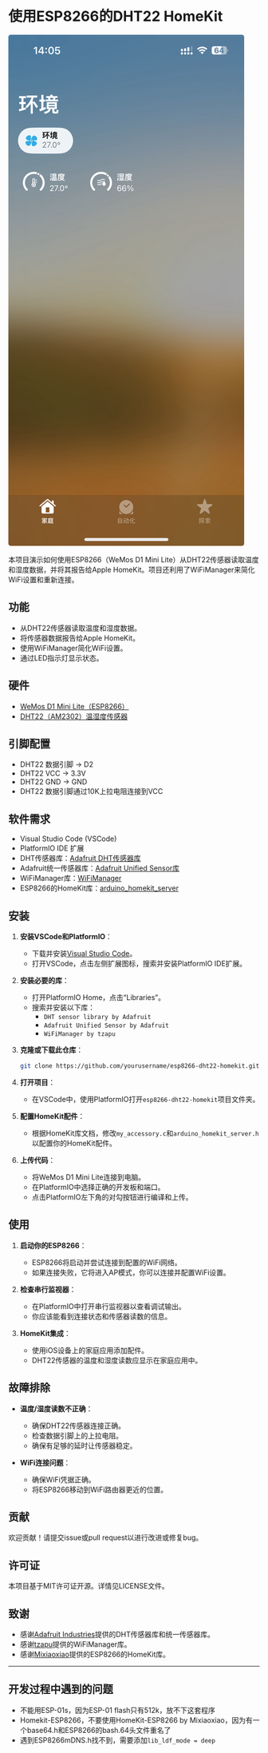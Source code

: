 
# 使用ESP8266的DHT22 HomeKit
![alt text](image/image.png)

本项目演示如何使用ESP8266（WeMos D1 Mini Lite）从DHT22传感器读取温度和湿度数据，并将其报告给Apple HomeKit。项目还利用了WiFiManager来简化WiFi设置和重新连接。

## 功能

- 从DHT22传感器读取温度和湿度数据。
- 将传感器数据报告给Apple HomeKit。
- 使用WiFiManager简化WiFi设置。
- 通过LED指示灯显示状态。

## 硬件

- [WeMos D1 Mini Lite（ESP8266）](https://item.taobao.com/item.htm?spm=a1z09.2.0.0.659b2e8dDRBRJz&id=533672579285&_u=411aik5df83b&pisk=faGK0H_0wFQKd2koI29gZHbQZ2cKeb3E7DufZuqhFcnt2qQnK8quF7nqD81kLW28wcZitk03OzwSqmM3AvqlwbnZv6fuO0A8Vqkwzk4ntaUSCDCoK2qnBaFEsvfuxHP-Pm2JmnADi2uUT7tDmeMiuPVbl_15qyN15iqd-KODi2uF-yTm5IYrDB0QczN7d7Z15lzuVMaSV51_zl1QP6a5fFUzfuN7Az6_frzlRua7ABtp2l_Qq_HSn_2E6i8NZ_cT5urZvG5uWXUKQo3CEZ_bzyeLc2Z6mLC2N8nLpfAd0yHskrUKBU6_AVcKyyH9POZIPqlqng-smmC0qiqYr9LtNTWzdPDIJ0Pvg3vFFPEDJQBPUR8aWoYOqTWzQdzTmFmVUTyOu)
- [DHT22（AM2302）温湿度传感器 ](https://buyertrade.taobao.com/trade/itemlist/list_bought_items.htm?spm=a1z02.1.leftnav.boughtitems.4ce9782dndSGTF)


## 引脚配置

- DHT22 数据引脚 -> D2
- DHT22 VCC -> 3.3V
- DHT22 GND -> GND
- DHT22 数据引脚通过10K上拉电阻连接到VCC

## 软件需求

- Visual Studio Code (VSCode)
- PlatformIO IDE 扩展
- DHT传感器库：[Adafruit DHT传感器库](https://github.com/adafruit/DHT-sensor-library)
- Adafruit统一传感器库：[Adafruit Unified Sensor库](https://github.com/adafruit/Adafruit_Sensor)
- WiFiManager库：[WiFiManager](https://github.com/tzapu/WiFiManager)
- ESP8266的HomeKit库：[arduino_homekit_server](https://github.com/Mixiaoxiao/Arduino-HomeKit-ESP8266)

## 安装

1. **安装VSCode和PlatformIO**：
   - 下载并安装[Visual Studio Code](https://code.visualstudio.com/)。
   - 打开VSCode，点击左侧扩展图标，搜索并安装PlatformIO IDE扩展。

2. **安装必要的库**：
   - 打开PlatformIO Home，点击“Libraries”。
   - 搜索并安装以下库：
     - `DHT sensor library by Adafruit`
     - `Adafruit Unified Sensor by Adafruit`
     - `WiFiManager by tzapu`

3. **克隆或下载此仓库**：
   ```sh
   git clone https://github.com/yourusername/esp8266-dht22-homekit.git
   ```

4. **打开项目**：
   - 在VSCode中，使用PlatformIO打开`esp8266-dht22-homekit`项目文件夹。

5. **配置HomeKit配件**：
   - 根据HomeKit库文档，修改`my_accessory.c`和`arduino_homekit_server.h`以配置你的HomeKit配件。

6. **上传代码**：
   - 将WeMos D1 Mini Lite连接到电脑。
   - 在PlatformIO中选择正确的开发板和端口。
   - 点击PlatformIO左下角的对勾按钮进行编译和上传。

## 使用

1. **启动你的ESP8266**：
   - ESP8266将启动并尝试连接到配置的WiFi网络。
   - 如果连接失败，它将进入AP模式，你可以连接并配置WiFi设置。

2. **检查串行监视器**：
   - 在PlatformIO中打开串行监视器以查看调试输出。
   - 你应该能看到连接状态和传感器读数的信息。

3. **HomeKit集成**：
   - 使用iOS设备上的家庭应用添加配件。
   - DHT22传感器的温度和湿度读数应显示在家庭应用中。

## 故障排除

- **温度/湿度读数不正确**：
  - 确保DHT22传感器连接正确。
  - 检查数据引脚上的上拉电阻。
  - 确保有足够的延时让传感器稳定。

- **WiFi连接问题**：
  - 确保WiFi凭据正确。
  - 将ESP8266移动到WiFi路由器更近的位置。

## 贡献

欢迎贡献！请提交issue或pull request以进行改进或修复bug。

## 许可证

本项目基于MIT许可证开源。详情见LICENSE文件。

## 致谢

- 感谢[Adafruit Industries](https://www.adafruit.com/)提供的DHT传感器库和统一传感器库。
- 感谢[tzapu](https://github.com/tzapu)提供的WiFiManager库。
- 感谢[Mixiaoxiao](https://github.com/Mixiaoxiao)提供的ESP8266的HomeKit库。

---

## 开发过程中遇到的问题
- 不能用ESP-01s，因为ESP-01 flash只有512k，放不下这套程序
- Homekit-ESP8266，不要使用HomeKit-ESP8266 by Mixiaoxiao，因为有一个base64.h和ESP8266的bash.64头文件重名了
- 遇到ESP8266mDNS.h找不到，需要添加`lib_ldf_mode = deep`
